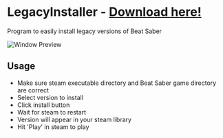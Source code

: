 # LegacyInstaller - [Download here!](https://github.com/Goobwabber/LegacyInstaller/releases/latest)
Program to easily install legacy versions of Beat Saber

![Window Preview](https://user-images.githubusercontent.com/37681398/157581762-3846d9df-d23a-4a5d-94cc-609557b2595f.png)

## Usage
- Make sure steam executable directory and Beat Saber game directory are correct
- Select version to install
- Click install button
- Wait for steam to restart
- Version will appear in your steam library
- Hit 'Play' in steam to play
